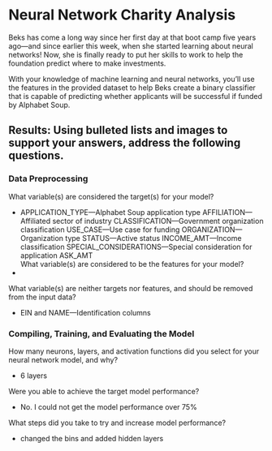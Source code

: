 # Neural Network Charity Analysis  
Beks has come a long way since her first day at that boot camp five years ago—and since earlier this week, when she started learning about neural networks! Now, she is finally ready to put her skills to work to help the foundation predict where to make investments.  

With your knowledge of machine learning and neural networks, you’ll use the features in the provided dataset to help Beks create a binary classifier that is capable of predicting whether applicants will be successful if funded by Alphabet Soup.  

## Results: Using bulleted lists and images to support your answers, address the following questions.  

### Data Preprocessing  
What variable(s) are considered the target(s) for your model?  
* APPLICATION_TYPE—Alphabet Soup application type AFFILIATION—Affiliated sector of industry CLASSIFICATION—Government organization classification USE_CASE—Use case for funding ORGANIZATION—Organization type STATUS—Active status INCOME_AMT—Income classification SPECIAL_CONSIDERATIONS—Special consideration for application ASK_AMT  
What variable(s) are considered to be the features for your model?  
*  
What variable(s) are neither targets nor features, and should be removed from the input data?  
* EIN and NAME—Identification columns  
### Compiling, Training, and Evaluating the Model  
How many neurons, layers, and activation functions did you select for your neural network model, and why?  
* 6 layers  

Were you able to achieve the target model performance?  

* No. I could not get the model performance over 75%  

What steps did you take to try and increase model performance?  
* changed the bins and added hidden layers  
